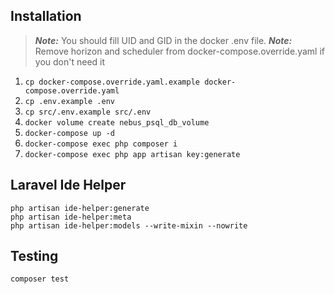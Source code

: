 ## Installation

> ***Note:*** You should fill UID and GID in the docker .env file.
> ***Note:*** Remove horizon and scheduler from docker-compose.override.yaml if you don't need it

1. `cp docker-compose.override.yaml.example docker-compose.override.yaml`
2. `cp .env.example .env`
3. `cp src/.env.example src/.env`
4. `docker volume create nebus_psql_db_volume`
5. `docker-compose up -d`
6. `docker-compose exec php composer i`
7. `docker-compose exec php app artisan key:generate`

## Laravel Ide Helper

```
php artisan ide-helper:generate
php artisan ide-helper:meta
php artisan ide-helper:models --write-mixin --nowrite
```

## Testing

```shell
composer test
```